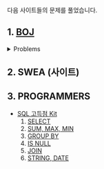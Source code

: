 다음 사이트들의 문제를 풀었습니다.

## 1. [BOJ](https://www.acmicpc.net/")

<details>
<summary>Problems</summary>
<div markdown="1">
    <table border="1">
        <th>NO.</th>
        <th>Title</th>
        <tr><td>2669</td><td>직사각형 합집합 면적</td></tr>
    </table>
    </div>
</details>



## 2. SWEA (사이트)





## 3. PROGRAMMERS

- [SQL 고득점 Kit ](https://programmers.co.kr/learn/challenges)
  1. [SELECT](https://github.com/jiyooniverse/TIL/blob/master/algorithm-problems/PROGRAMMERS/SELECT.md)
  2. [SUM, MAX, MIN](https://github.com/jiyooniverse/TIL/blob/master/algorithm-problems/PROGRAMMERS/SUM%2C%20MAX%2C%20MIN.md)
  3. [GROUP BY](https://github.com/jiyooniverse/TIL/blob/master/algorithm-problems/PROGRAMMERS/GROUP%20BY.md)
  4. [IS NULL](https://github.com/jiyooniverse/TIL/blob/master/algorithm-problems/PROGRAMMERS/IS%20NULL.md)
  5. [JOIN](https://github.com/jiyooniverse/TIL/blob/master/algorithm-problems/PROGRAMMERS/JOIN.md) 
  6. [STRING, DATE](https://github.com/jiyooniverse/TIL/blob/master/algorithm-problems/PROGRAMMERS/STRING%2C%20DATE.md)

